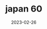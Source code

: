 ---
weight: 60
images: 
- /images/Japan/DSCF9301-2.jpg
title: japan 60
date: 2023-02-26
tags:
- japan
---